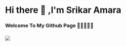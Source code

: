 # Hi there 👋 ,I'm Srikar Amara

### Welcome To My Github Page 🌱🌱🌱🌱🌱

### ![](https://komarev.com/ghpvc/?username=Srikar-Code&color=green&label=Visitor)
